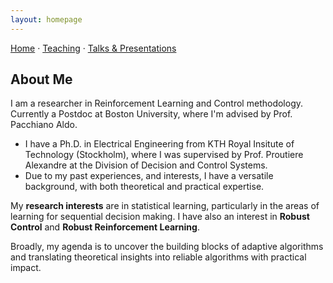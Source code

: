 ```yaml
---
layout: homepage
---
```

<nav class="subnav"><a href="/">Home</a> · <a href="/teaching/">Teaching</a> · <a href="/talks/">Talks & Presentations</a></nav>

## About Me

I am a researcher in Reinforcement Learning and Control methodology. Currently a Postdoc at Boston University, where I'm advised by Prof. Pacchiano Aldo. 


- I have a Ph.D. in Electrical Engineering from KTH Royal Insitute of Technology (Stockholm), where I was supervised by Prof. Proutiere Alexandre at the Division of Decision and Control Systems.  
- Due to my past experiences, and interests, I have a versatile background, with both theoretical and practical expertise.
<!-- - Programming languages: Python, C, C++ -->

My **research interests** are in statistical learning, particularly in the areas of learning for sequential decision making. I have also an interest in **Robust Control** and **Robust Reinforcement Learning**.

<!-- - **Reinforcement Learning:** adaptive/pure exploration (theoretical and practical), self-play RL, robust/adversarial RL and bandit algorithms.
- **Adaptive and Robust Control**: adaptive control (e.g., MRAC/L1), adaptive MPC and non-linear control. -->

Broadly, my agenda is to uncover the building blocks of adaptive algorithms and translating theoretical insights into reliable algorithms with practical impact. 

<!-- 
## News

- **[Oct. 2025]** I was awarded the [**NCCR Research Fellowship 2025**](https://nccr-automation.ch/)! I will spend few months visiting the lab of [**Prof. Krause**](https://las.inf.ethz.ch/krausea) at **ETH**!
- **[Oct. 2025]** I was recognized as a **NeurIPS 2025 Top Reviewer**! (Top 10%) 
- {::span .news-date}[Sept. 2025]{:/span}  "Adversarial Diffusion for Robust Reinforcement Learning" has been accepted as a **poster** to **NeurIPS** 2025 (San Diego, USA)
- **[Sept. 2025]**  "In-Context Pure Exploration" has been accepted to the NY-RL workshop @ **NY-RL** 2025 (New York, USA)
- **[Jun. 2025]**  "In-Context Pure Exploration" has been accepted to the EXAIT workshop @ **ICML** 2025 (Vancouver, Canada)
- **[Jun. 2025]**  Presenting "Optimal Exploration With Feedback Graphs" at **Informs APS** 2025, in Atlanta.
- **[Apr. 2025]**  "Adaptive Exploration for Multi-Reward Multi-Policy Exploration" has been accepted as a poster to **ICML** 2025 (Vancouver, Canada)
- **[Dec. 2024]** Our paper "Pure Exploration with Feedback Graphs" has been accepted as an **oral** to **AISTATS** 2025 (Phuket, Thailand)
- **[Sep. 2024]** "Multi-Reward Best-Policy Identification" has been accepted as a **poster** to **NeurIPS** 2024 (Vancouver, Canada)
- **[Jul. 2024]** Our paper about "Fair Best Arm Identification with Fixed Confidence" has been accepted sa an **oral** to **CDC** 2024 (Milan, Italy) -->
